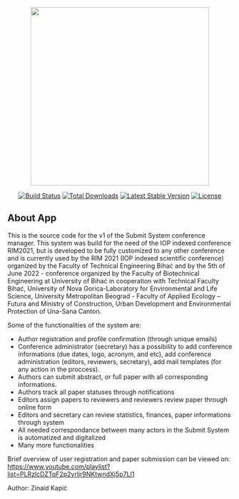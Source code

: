<p align="center"><a href="https://laravel.com" target="_blank"><img src="https://raw.githubusercontent.com/laravel/art/master/logo-lockup/5%20SVG/2%20CMYK/1%20Full%20Color/laravel-logolockup-cmyk-red.svg" width="400"></a></p>

<p align="center">
<a href="https://travis-ci.org/laravel/framework"><img src="https://travis-ci.org/laravel/framework.svg" alt="Build Status"></a>
<a href="https://packagist.org/packages/laravel/framework"><img src="https://img.shields.io/packagist/dt/laravel/framework" alt="Total Downloads"></a>
<a href="https://packagist.org/packages/laravel/framework"><img src="https://img.shields.io/packagist/v/laravel/framework" alt="Latest Stable Version"></a>
<a href="https://packagist.org/packages/laravel/framework"><img src="https://img.shields.io/packagist/l/laravel/framework" alt="License"></a>
</p>

## About App

This is the source code for the v1 of the Submit System conference manager. This system was build for the need of the IOP indexed conference RIM2021, but is developed to be fully customized to any other conference and is currently used by the RIM 2021 (IOP indexed scientific conference) organized by the Faculty of Technical Engineering Bihać and by the 5th of June 2022 - conference organized by the Faculty of Biotechnical Engineering at University of Bihać in cooperation with Technical Faculty
Bihać, University of Nova Gorica-Laboratory for Environmental and Life Science, University Metropolitan Beograd - Faculty of Applied Ecology – Futura and Ministry of Construction, Urban Development and Environmental Protection of Una-Sana Canton.

Some of the functionalities of the system are: 
   * Author registration and profile confirmation (through unique emails)
   * Conference administrator (secretary) has a possibility to add conference informations (due dates, logo, acronym, and etc), add conference administration (editors, reviewers, secretary), add mail templates (for any action in the proccess).
   * Authors can submit abstract, or full paper with all corresponding informations.
   * Authors track all paper statuses through notifications
   * Editors assign papers to reviewers and reviewers review paper through online form
   * Editors and secretary can review statistics, finances, paper informations through system
   * All needed correspondance between many actors in the Submit System is automatized and digitalized
   * Many more functionalities
   
   Brief overview of user registration and paper submission can be viewed on: https://www.youtube.com/playlist?list=PLRzlcDZTqF2p2vrljr9NKtwndXj5p7LI1
   
   Author: Zinaid Kapić
   
